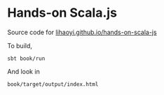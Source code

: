 Hands-on Scala.js
=================

Source code for [lihaoyi.github.io/hands-on-scala-js](lihaoyi.github.io/hands-on-scala-js)

To build, 

```
sbt book/run
```

And look in

```
book/target/output/index.html
```